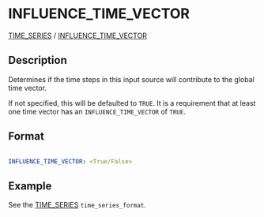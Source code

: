 # INFLUENCE_TIME_VECTOR

[TIME_SERIES](/about/references/keywords/TIME_SERIES.md) /
[INFLUENCE_TIME_VECTOR](/about/references/keywords/INFLUENCE_TIME_VECTOR.md)

## Description

Determines if the time steps in this input source will contribute to the global time vector.

If not specified, this will be defaulted to `TRUE`.
It is a requirement that at least one time vector has an `INFLUENCE_TIME_VECTOR` of `TRUE`.

## Format

~~~~~~~~yaml

INFLUENCE_TIME_VECTOR: <True/False>
~~~~~~~~

## Example

See the [TIME_SERIES](/about/references/keywords/TIME_SERIES.md) `time_series_format`.
